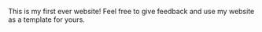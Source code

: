 This is my first ever website! 
Feel free to give feedback and use my website as a template for yours.
